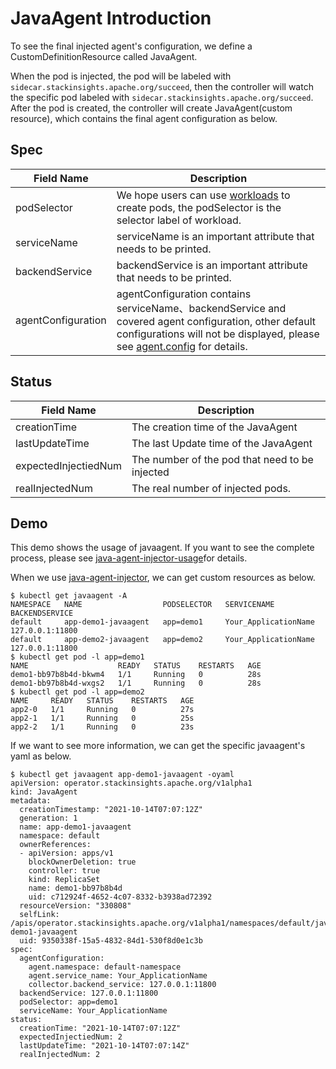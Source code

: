 # JavaAgent Introduction

To see the final injected agent's configuration, we define a CustomDefinitionResource called JavaAgent.

When the pod is injected, the pod will be labeled with `sidecar.stackinsights.apache.org/succeed`, then the controller will watch the specific pod labeled with `sidecar.stackinsights.apache.org/succeed`. After the pod is created, the controller will create JavaAgent(custom resource), which contains the final agent configuration as below.

## Spec

| Field Name         | Description                                                  |
| ------------------ | ------------------------------------------------------------ |
| podSelector        | We hope users can use [workloads](https://kubernetes.io/docs/concepts/workloads/) to create pods, the podSelector is the selector label of workload. |
| serviceName        | serviceName is an important attribute that needs to be printed. |
| backendService     | backendService is an important attribute that needs to be printed. |
| agentConfiguration | agentConfiguration contains serviceName、backendService and covered agent configuration, other default configurations will not be displayed, please see [agent.config](https://stackinsights.apache.org/docs/stackinsights-java/latest/en/setup/service-agent/java-agent/configurations/#table-of-agent-configuration-properties) for details. |

## Status

| Field Name           | Description                                    |
| -------------------- | ---------------------------------------------- |
| creationTime         | The creation time of the JavaAgent             |
| lastUpdateTime       | The last Update time of the JavaAgent          |
| expectedInjectiedNum | The number of the pod that need to be injected |
| realInjectedNum      | The real number of injected pods.              |

## Demo

This demo shows the usage of javaagent. If you want to see the complete process, please see [java-agent-injector-usage](examples/java-agent-injector-usage.md)for details.

When we use [java-agent-injector](java-agent-injector.md), we can get custom resources as below.

```
$ kubectl get javaagent -A
NAMESPACE   NAME                  PODSELECTOR   SERVICENAME            BACKENDSERVICE
default     app-demo1-javaagent   app=demo1     Your_ApplicationName   127.0.0.1:11800
default     app-demo2-javaagent   app=demo2     Your_ApplicationName   127.0.0.1:11800
$ kubectl get pod -l app=demo1
NAME                    READY   STATUS    RESTARTS   AGE
demo1-bb97b8b4d-bkwm4   1/1     Running   0          28s
demo1-bb97b8b4d-wxgs2   1/1     Running   0          28s
$ kubectl get pod -l app=demo2
NAME     READY   STATUS    RESTARTS   AGE
app2-0   1/1     Running   0          27s
app2-1   1/1     Running   0          25s
app2-2   1/1     Running   0          23s
```

If we want to see more information, we can get the specific javaagent's yaml as below.

```
$ kubectl get javaagent app-demo1-javaagent -oyaml
apiVersion: operator.stackinsights.apache.org/v1alpha1
kind: JavaAgent
metadata:
  creationTimestamp: "2021-10-14T07:07:12Z"
  generation: 1
  name: app-demo1-javaagent
  namespace: default
  ownerReferences:
  - apiVersion: apps/v1
    blockOwnerDeletion: true
    controller: true
    kind: ReplicaSet
    name: demo1-bb97b8b4d
    uid: c712924f-4652-4c07-8332-b3938ad72392
  resourceVersion: "330808"
  selfLink: /apis/operator.stackinsights.apache.org/v1alpha1/namespaces/default/javaagents/app-demo1-javaagent
  uid: 9350338f-15a5-4832-84d1-530f8d0e1c3b
spec:
  agentConfiguration:
    agent.namespace: default-namespace
    agent.service_name: Your_ApplicationName
    collector.backend_service: 127.0.0.1:11800
  backendService: 127.0.0.1:11800
  podSelector: app=demo1
  serviceName: Your_ApplicationName
status:
  creationTime: "2021-10-14T07:07:12Z"
  expectedInjectiedNum: 2
  lastUpdateTime: "2021-10-14T07:07:14Z"
  realInjectedNum: 2
```

